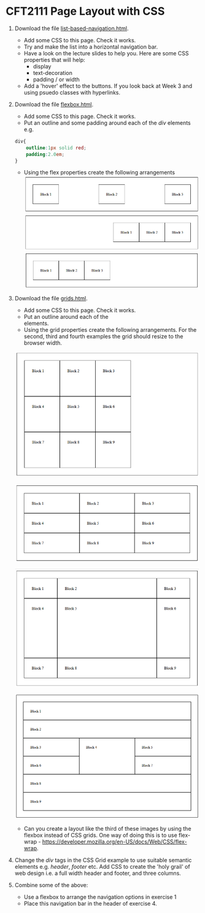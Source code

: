 # CFT2111 Page Layout with CSS
1. Download the file [list-based-navigation.html](list-based-navigation.html).
    * Add some CSS to this page. Check it works.
    * Try and make the list into a horizontal navigation bar.
    * Have a look on the lecture slides to help you. Here are some CSS properties that will help:
        * display
        * text-decoration
        * padding / or width
     * Add a 'hover' effect to the buttons. If you look back at Week 3 and using psuedo classes with hyperlinks. 

2. Download the file [flexbox.html](flexbox.html).
    * Add some CSS to this page. Check it works.
    * Put an outline and some padding around each of the *div* elements e.g.
    ```css
    div{
        outline:1px solid red;
        padding:2.0em;
    }
    ```
    * Using the flex properties create the following arrangements
![Flex 1](flex1.png "Flexbox Example")
![Flex 2](flex2.png "Flexbox Example")
![Flex 3](flex3.png "Flexbox Example")

3. Download the file [grids.html](grids.html).
    * Add some CSS to this page. Check it works.
    * Put an outline around each of the <div> elements.
    * Using the grid properties create the following arrangements. For the second, third and fourth examples the grid should resize to the browser width.

     ![Grid 1](grid1.png "Grid Example")

    ![Grid 2](grid2.png "Grid Example")

    ![Grid 3](grid3.png "Grid Example")

    ![Grid 4](grid4.png "Grid Example")

   * Can you create a layout like the third of these images by using the flexbox instead of CSS grids. One way of doing this is to use flex-wrap - https://developer.mozilla.org/en-US/docs/Web/CSS/flex-wrap.

4. Change the *div* tags in the CSS Grid example to use suitable semantic elements e.g. *header*, *footer* etc. Add CSS to create the 'holy grail' of web design i.e. a full width header and footer, and three columns.


5. Combine some of the above:
    * Use a flexbox to arrange the navigation options in exercise 1
    * Place this navigation bar in the header of exercise 4.
